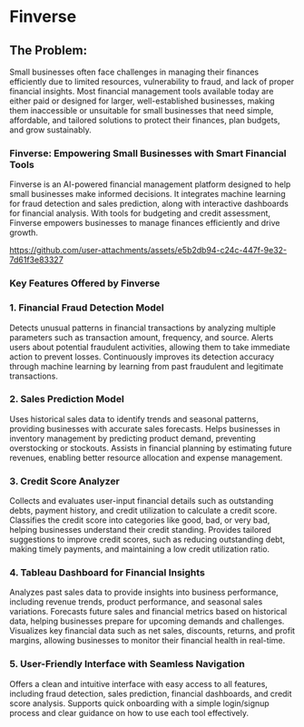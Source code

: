 # Finverse

## The Problem:
Small businesses often face challenges in managing their finances efficiently due to limited resources, vulnerability to fraud, and lack of proper financial insights. Most financial management tools available today are either paid or designed for larger, well-established businesses, making them inaccessible or unsuitable for small businesses that need simple, affordable, and tailored solutions to protect their finances, plan budgets, and grow sustainably.

### Finverse: Empowering Small Businesses with Smart Financial Tools
Finverse is an AI-powered financial management platform designed to help small businesses make informed decisions. It integrates machine learning for fraud detection and sales prediction, along with interactive dashboards for financial analysis. With tools for budgeting and credit assessment, Finverse empowers businesses to manage finances efficiently and drive growth.

https://github.com/user-attachments/assets/e5b2db94-c24c-447f-9e32-7d61f3e83327

### Key Features Offered by Finverse

### 1. Financial Fraud Detection Model
Detects unusual patterns in financial transactions by analyzing multiple parameters such as transaction amount, frequency, and source. Alerts users about potential fraudulent activities, allowing them to take immediate action to prevent losses. Continuously improves its detection accuracy through machine learning by learning from past fraudulent and legitimate transactions.

### 2. Sales Prediction Model
Uses historical sales data to identify trends and seasonal patterns, providing businesses with accurate sales forecasts. Helps businesses in inventory management by predicting product demand, preventing overstocking or stockouts. Assists in financial planning by estimating future revenues, enabling better resource allocation and expense management.

### 3. Credit Score Analyzer
Collects and evaluates user-input financial details such as outstanding debts, payment history, and credit utilization to calculate a credit score. Classifies the credit score into categories like good, bad, or very bad, helping businesses understand their credit standing. Provides tailored suggestions to improve credit scores, such as reducing outstanding debt, making timely payments, and maintaining a low credit utilization ratio.

### 4. Tableau Dashboard for Financial Insights
Analyzes past sales data  to provide insights into business performance, including revenue trends, product performance, and seasonal sales variations. Forecasts future sales and financial metrics based on historical data, helping businesses prepare for upcoming demands and challenges. Visualizes key financial data such as net sales, discounts, returns, and profit margins, allowing businesses to monitor their financial health in real-time.

### 5. User-Friendly Interface with Seamless Navigation
Offers a clean and intuitive interface with easy access to all features, including fraud detection, sales prediction, financial dashboards, and credit score analysis. Supports quick onboarding with a simple login/signup process and clear guidance on how to use each tool effectively.

